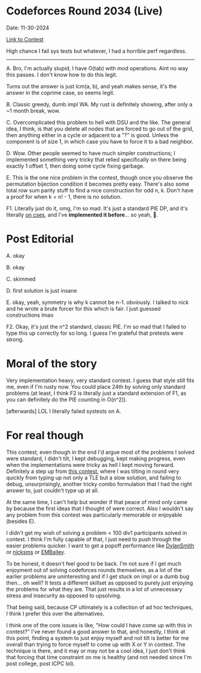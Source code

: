 # Codeforces Round 2034 (Live)

Date: 11-30-2024

[Link to Contest](https://codeforces.com/contest/2034)

High chance I fail sys tests but whatever, I had a horrible perf regardless.

---

A. Bro, I'm actually stupid, I have O(tab) with mod operations. Aint no way this passes. I don't know how to do this legit. 

Turns out the answer is just lcm(a, b), and yeah makes sense, it's the answer in the coprime case, so seems legit. 

B. Classic greedy, dumb impl WA. My rust is definitely showing, after only a ~1 month break, wow. 

C. Overcomplicated this problem to hell with DSU and the like. The general idea, I think, is that you delete all nodes that are forced to go out of the grid, then anything either in a cycle or adjacent to a "?" is good. Unless the component is of size 1, in which case you have to force it to a bad neighbor.

D. Wow. Other people seemed to have much simpler constructions; I implemented something very tricky that relied specifically on there being exactly 1 offset 1, then doing some cycle fixing garbage. 

E. This is the one nice problem in the contest, though once you observe the permutation bijection condition it becomes pretty easy. There's also some total row sum parity stuff to find a nice construction for odd n, k. Don't have a proof for when k = n! - 1, there is no solution.

F1. Literally just do it, omg, I'm so mad. It's just a standard PIE DP, and it's literally [on cses](https://cses.fi/problemset/task/1078), and I've **implemented it before**... so yeah, 🤡. 

# Post Editorial

A. okay

B. okay

C. skimmed

D. first solution is just insane 

E. okay, yeah, symmetry is why k cannot be n-1. obviously. I talked to nick and he wrote a brute forcer for this which is fair. I just guessed constructions lmao 

F2. Okay, it's just the n^2 standard, classic PIE. I'm so mad that I failed to type this up correctly for so long. I guess I'm grateful that pretests were strong. 

# Moral of the story

Very implementation heavy, very standard contest. I guess that style still fits me, even if I'm rusty now. You could place 24th by solving only standard problems (at least, I think F2 is literally just a standard extension of F1, as you can definitely do the PIE counting in O(n^2)). 

[afterwards] LOL I literally failed systests on A. 

# For real though 

This contest, even though in the end I'd argue most of the problems I solved were standard, I didn't tilt, I kept debugging, kept making progress, even when the implementations were tricky as hell I kept moving forward. Definitely a step up from [this contest](https://codeforces.com/contest/2039), where I was tilting in round very quickly from typing up not only a TLE but a slow solution, and failing to debug, unsurprisingly, another tricky combo formulation that I had the right answer to, just couldn't type up at all. 

At the same time, I can't help but wonder if that peace of mind only came by because the first ideas that I thought of were correct. Also I wouldn't say any problem from this contest was particularly memorable or enjoyable (besides E).     

I didn't get my wish of solving a problem < 100 div1 participants solved in contest. I think I'm fully capable of that, I just need to push through the easier problems quicker. I want to get a popoff performance like [DylanSmith](https://codeforces.com/contest/1864/standings/participant/162312921#p162312921) or [nicksms](https://codeforces.com/contest/1936/standings/participant/175670180#p175670180) or [EMBailey](https://codeforces.com/contest/1868/standings/participant/163194617#p163194617). 

To be honest, it doesn't feel good to be back. I'm not sure if I get much enjoyment out of solving codeforces rounds themselves, as a lot of the earlier problems are uninteresting and if I get stuck on impl or a dumb bug then... oh well? It tests a different skillset as opposed to purely just enjoying the problems for what they are. That just results in a lot of unnecessary stress and insecurity as opposed to upsolving. 

That being said, because CP ultimately is a collection of ad hoc techniques, I think I prefer this over the alternatives. 

I think one of the core issues is like, "How could I have come up with this in contest?" I've never found a good answer to that, and honestly, I think at this point, finding a system to just enjoy myself and not tilt is better for me overall than trying to force myself to come up with X or Y in contest. The technique is there, and it may or may not be a cool idea, I just don't think that forcing that time constraint on me is healthy (and not needed since I'm post college, post ICPC lol). 